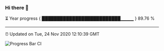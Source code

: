 ### Hi there 👋

⏳ Year progress { ██████████████████████████▁▁▁▁ } 89.76 %

---

⏰ Updated on Tue, 24 Nov 2020 12:10:39 GMT

![Progress Bar CI](https://github.com/liununu/liununu/workflows/Progress%20Bar%20CI/badge.svg)
